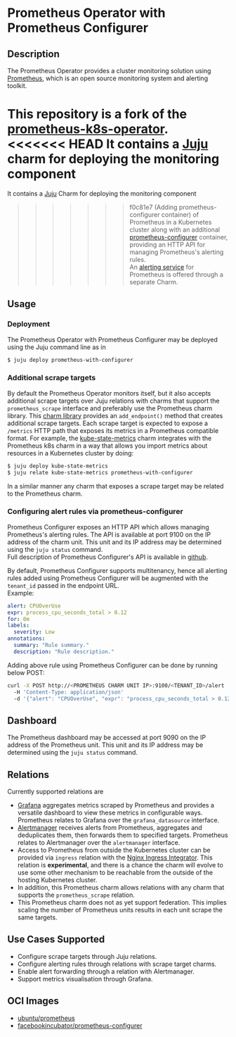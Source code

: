 # Prometheus Operator with Prometheus Configurer

## Description

The Prometheus Operator provides a cluster monitoring solution using 
[Prometheus](https://prometheus.io), which is an open source monitoring system and alerting 
toolkit.

This repository is a fork of the
[prometheus-k8s-operator](https://github.com/canonical/prometheus-k8s-operator).
<<<<<<< HEAD
It contains a [Juju](https://juju.is/) charm for deploying the monitoring component 
=======
It contains a [Juju](https://juju.is/) Charm for deploying the monitoring component 
>>>>>>> f0c81e7 (Adding prometheus-configurer container)
of Prometheus in a Kubernetes cluster along with an additional 
[prometheus-configurer](https://github.com/facebookarchive/prometheus-configmanager) container, 
providing an HTTP API for managing Prometheus's alerting rules.<br>
An [alerting service](https://charmhub.io/alertmanager-k8s)
for Prometheus is offered through a separate Charm.

## Usage

### Deployment

The Prometheus Operator with Prometheus Configurer may be deployed using the Juju command line as
in

```sh
$ juju deploy prometheus-with-configurer
```

### Additional scrape targets

By default the Prometheus Operator monitors itself, but it also accepts additional scrape targets 
over Juju relations with charms that support the `prometheus_scrape` interface and preferably use 
the Prometheus charm library. This 
[charm library](lib/charms/prometheus_k8s/v0/prometheus_scrape.py) provides an `add_endpoint()` 
method that creates additional scrape targets. Each scrape target is expected to expose 
a `/metrics` HTTP path that exposes its metrics in a Prometheus compatible format. For example, the
[kube-state-metrics](https://charmhub.io/kube-state-metrics) charm integrates with the 
Prometheus k8s charm in a way that allows you import metrics about resources in a Kubernetes 
cluster by doing:

```sh
$ juju deploy kube-state-metrics
$ juju relate kube-state-metrics prometheus-with-configurer
```

In a similar manner any charm that exposes a scrape target may be related to the Prometheus charm.

### Configuring alert rules via prometheus-configurer

Prometheus Configurer exposes an HTTP API which allows managing Prometheus's alerting rules. 
The API is available at port 9100 on the IP address of the charm unit. This unit and its IP address
may be determined using the `juju status` command.<br>
Full description of Prometheus Configurer's API is available in 
[github](https://github.com/facebookarchive/prometheus-configmanager/blob/main/prometheus/docs/swagger-v1.yml).

By default, Prometheus Configurer supports multitenancy, hence all alerting rules added using
Prometheus Configurer will be augmented with the `tenant_id` passed in the endpoint URL.<br>
Example:
```yaml
alert: CPUOverUse
expr: process_cpu_seconds_total > 0.12
for: 0m
labels:
  severity: Low
annotations:
  summary: "Rule summary."
  description: "Rule description."
```
Adding above rule using Prometheus Configurer can be done by running below POST:
```bash
curl -X POST http://<PROMETHEUS CHARM UNIT IP>:9100/<TENANT_ID>/alert 
  -H 'Content-Type: application/json' 
  -d '{"alert": "CPUOverUse", "expr": "process_cpu_seconds_total > 0.12", "for": "0m", "labels": {"severity": "Low"}, "annotations": {"summary": "Rule summary.", "description": "Rule description."}}'
```

## Dashboard

The Prometheus dashboard may be accessed at port 9090 on the IP address of the Prometheus unit. 
This unit and its IP address may be determined using the `juju status` command.

## Relations

Currently supported relations are

- [Grafana](https://github.com/canonical/grafana-operator) aggregates
  metrics scraped by Prometheus and provides a versatile dashboard to
  view these metrics in configurable ways. Prometheus relates to
  Grafana over the `grafana_datasource` interface.
- [Alertmanager](https://github.com/canonical/alertmanager-operator)
  receives alerts from Prometheus, aggregates and deduplicates them,
  then forwards them to specified targets. Prometheus relates to
  Alertmanager over the `alertmanager` interface.
- Access to Prometheus from outside the Kubernetes cluster can be
  provided via `ingress` relation with the
  [Nginx Ingress Integrator](https://charmhub.io/nginx-ingress-integrator).
  This relation is **experimental**, and there is a chance the charm
  will evolve to use some other mechanism to be reachable from the outside
  of the hosting Kubernetes cluster.
- In addition, this Prometheus charm allows relations with any
  charm that supports the `prometheus_scrape` relation.
- This Prometheus charm does not as yet support federation. This
  implies scaling the number of Prometheus units results in each unit
  scrape the same targets.

## Use Cases Supported

- Configure scrape targets through Juju relations.
- Configure alerting rules through relations with scrape target charms.
- Enable alert forwarding through a relation with Alertmanager.
- Support metrics visualisation through Grafana.

## OCI Images

- [ubuntu/prometheus](https://hub.docker.com/r/ubuntu/prometheus)
- [facebookincubator/prometheus-configurer](https://hub.docker.com/r/facebookincubator/prometheus-configurer)
